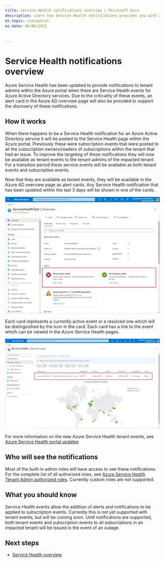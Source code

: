 ```yaml
---
title: Service Health notifications overview | Microsoft Docs
description: Learn how Service Health notifications provides you with a customizable dashboard which tracks the health of your Azure services in the regions where you use them. 
ms.topic: conceptual
ms.date: 06/08/2022


---
```

# Service Health notifications overview


Azure Service Health has been updated to provide notifications to tenant admins within the Azure portal when there are Service Health events for Azure Active Directory services. Due to the criticality of these events, an alert card in the Azure AD overview page will also be provided to support the discovery of these notifications. 

## How it works 

When there happens to be a Service Health notification for an Azure Active Directory service it will be posted to the Service Health page within the Azure portal.  Previously these were subscription events that were posted to all the subscription owners/readers of subscriptions within the tenant that had an issue.  To improve the targeting of these notifications they will now be available as tenant events to the tenant admins of the impacted tenant.  For a transition period these service events will be available as both tenant events and subscription events. 

Now that they are available as tenant events, they will be available in the Azure AD overview page as alert cards. Any Service Health notification that has been updated within the last 3 days will be shown in one of the cards.   

 
![Azure Service Health overview page](./media/service-health-notifications-overview/service-health-overview.png)



Each card represents a currently active event or a resolved one which will be distinguished by the icon in the card.  Each card has a link to the event which can be viewed in the Azure Service Health pages.  

 
![Azure Service Health issues page](./media/service-health-notifications-overview/service-health-issues.png)


 

For more information on the new Azure Service Health tenant events, see [Azure Service Health portal updates](link) 

## Who will see the notifications 

Most of the built-in admin roles will have access to see these notifications. For the complete list of all authorized roles, see [Azure Service Health Tenant Admin authorized roles](link).  Currently custom roles are not supported. 

## What you should know 

Service Health events allow the addition of alerts and notifications to be applied to subscription events. Currently this is not yet supported with tenant events, but will be coming soon. Until notifications are supported, both tenant events and subscription events to all subscriptions in an impacted tenant will be issued in the event of an outage.  


 



## Next steps

- [Service Health overview](service-health-overview.md)
